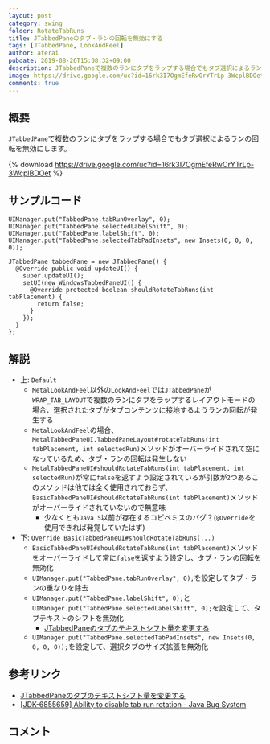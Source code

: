 ```yaml
---
layout: post
category: swing
folder: RotateTabRuns
title: JTabbedPaneのタブ・ランの回転を無効にする
tags: [JTabbedPane, LookAndFeel]
author: aterai
pubdate: 2019-08-26T15:08:32+09:00
description: JTabbedPaneで複数のランにタブをラップする場合でもタブ選択によるランの回転を無効にします。
image: https://drive.google.com/uc?id=16rk3I7OgmEfeRwOrYTrLp-3WcplBDOet
comments: true
---
```

## 概要
`JTabbedPane`で複数のランにタブをラップする場合でもタブ選択によるランの回転を無効にします。

{% download https://drive.google.com/uc?id=16rk3I7OgmEfeRwOrYTrLp-3WcplBDOet %}

## サンプルコード
<pre class="prettyprint"><code>UIManager.put("TabbedPane.tabRunOverlay", 0);
UIManager.put("TabbedPane.selectedLabelShift", 0);
UIManager.put("TabbedPane.labelShift", 0);
UIManager.put("TabbedPane.selectedTabPadInsets", new Insets(0, 0, 0, 0));

JTabbedPane tabbedPane = new JTabbedPane() {
  @Override public void updateUI() {
    super.updateUI();
    setUI(new WindowsTabbedPaneUI() {
      @Override protected boolean shouldRotateTabRuns(int tabPlacement) {
        return false;
      }
    });
  }
};
</code></pre>

## 解説
- 上: `Default`
    - `MetalLookAndFeel`以外の`LookAndFeel`では`JTabbedPane`が`WRAP_TAB_LAYOUT`で複数のランにタブをラップするレイアウトモードの場合、選択されたタブがタブコンテンツに接地するようランの回転が発生する
    - `MetalLookAndFeel`の場合、`MetalTabbedPaneUI.TabbedPaneLayout#rotateTabRuns(int tabPlacement, int selectedRun)`メソッドがオーバーライドされて空になっているため、タブ・ランの回転は発生しない
    - `MetalTabbedPaneUI#shouldRotateTabRuns(int tabPlacement, int selectedRun)`が常に`false`を返すよう設定されているが引数が`2`つあるこのメソッドは他では全く使用されておらず、`BasicTabbedPaneUI#shouldRotateTabRuns(int tabPlacement)`メソッドがオーバーライドされていないので無意味
        - 少なくとも`Java 5`以前が存在するコピペミスのバグ？(`@Override`を使用できれば発覚していたはず)
- 下: `Override BasicTabbedPaneUI#shouldRotateTabRuns(...)`
    - `BasicTabbedPaneUI#shouldRotateTabRuns(int tabPlacement)`メソッドをオーバーライドして常に`false`を返すよう設定し、タブ・ランの回転を無効化
    - `UIManager.put("TabbedPane.tabRunOverlay", 0);`を設定してタブ・ランの重なりを除去
    - `UIManager.put("TabbedPane.labelShift", 0);`と`UIManager.put("TabbedPane.selectedLabelShift", 0);`を設定して、タブテキストのシフトを無効化
        - [JTabbedPaneのタブのテキストシフト量を変更する](https://ateraimemo.com/Swing/TabbedPaneLabelShift.html)
    - `UIManager.put("TabbedPane.selectedTabPadInsets", new Insets(0, 0, 0, 0));`を設定して、選択タブのサイズ拡張を無効化

<!-- dummy comment line for breaking list -->

## 参考リンク
- [JTabbedPaneのタブのテキストシフト量を変更する](https://ateraimemo.com/Swing/TabbedPaneLabelShift.html)
- [&#91;JDK-6855659&#93; Ability to disable tab run rotation - Java Bug System](https://bugs.openjdk.java.net/browse/JDK-6855659)

<!-- dummy comment line for breaking list -->

## コメント
